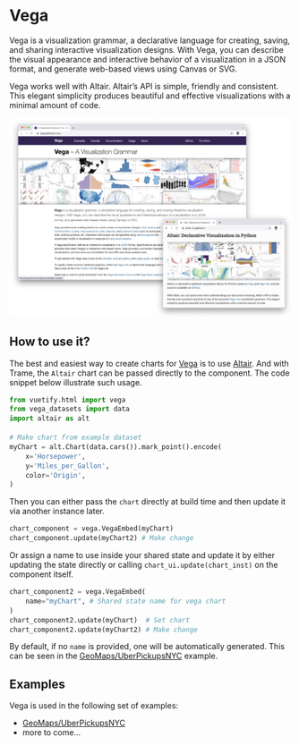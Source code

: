 # Vega

Vega is a visualization grammar, a declarative language for creating, saving, and sharing interactive visualization designs. With Vega, you can describe the visual appearance and interactive behavior of a visualization in a JSON format, and generate web-based views using Canvas or SVG.

Vega works well with Altair. Altair’s API is simple, friendly and consistent. This elegant simplicity produces beautiful and effective visualizations with a minimal amount of code.

[![Vega charts through altair](./vega.jpg)](https://altair-viz.github.io/index.html)

## How to use it?

The best and easiest way to create charts for [Vega](https://vega.github.io/vega/) is to use [Altair](https://altair-viz.github.io/index.html). And with Trame, the `Altair` chart can be passed directly to the component. The code snippet below illustrate such usage.

```python
from vuetify.html import vega
from vega_datasets import data
import altair as alt

# Make chart from example dataset
myChart = alt.Chart(data.cars()).mark_point().encode(
    x='Horsepower',
    y='Miles_per_Gallon',
    color='Origin',
)
```

Then you can either pass the `chart` directly at build time and then update it via another instance later.

```python
chart_component = vega.VegaEmbed(myChart)
chart_component.update(myChart2) # Make change
```

Or assign a name to use inside your shared state and update it by either updating the state directly or calling `chart_ui.update(chart_inst)` on the component itself.

```python
chart_component2 = vega.VegaEmbed(
    name="myChart", # Shared state name for vega chart
)
chart_component2.update(myChart)  # Set chart
chart_component2.update(myChart2) # Make change
```

By default, if no `name` is provided, one will be automatically generated. This can be seen in the [GeoMaps/UberPickupsNYC](https://github.com/Kitware/trame/blob/master/examples/PlainPython/GeoMaps/UberPickupsNYC/app.py#L18) example.

## Examples

Vega is used in the following set of examples:
- [GeoMaps/UberPickupsNYC](https://github.com/Kitware/trame/blob/master/examples/PlainPython/GeoMaps/UberPickupsNYC/app.py#L18)
- more to come...
